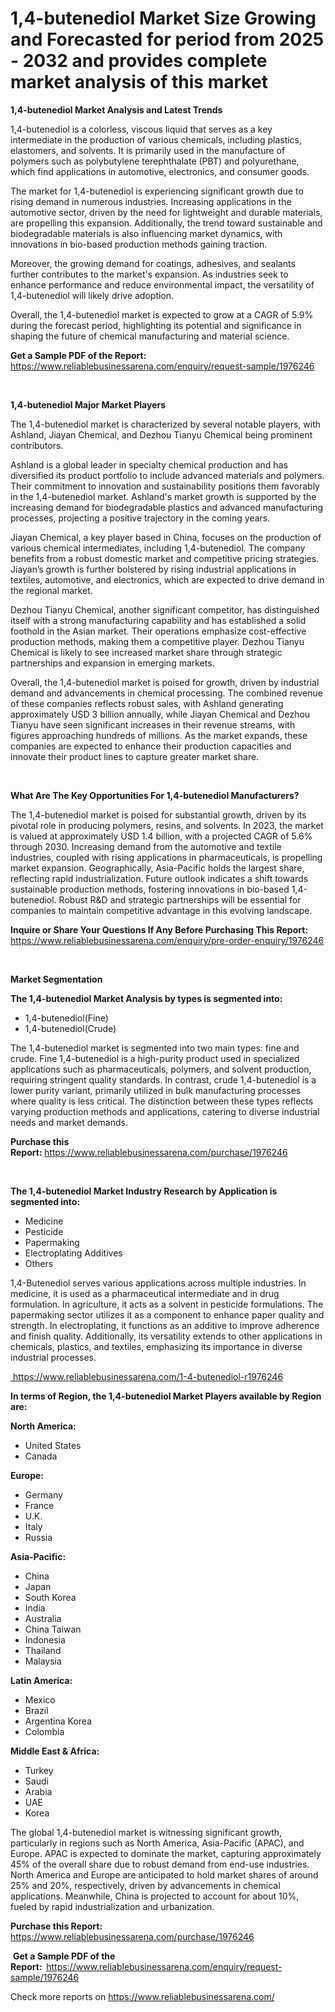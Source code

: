 <p><h1>1,4-butenediol Market Size Growing and Forecasted for period from 2025 - 2032 and provides complete market analysis of this market</h1></p><p><strong>1,4-butenediol Market Analysis and Latest Trends</strong></p>
<p><p>1,4-butenediol is a colorless, viscous liquid that serves as a key intermediate in the production of various chemicals, including plastics, elastomers, and solvents. It is primarily used in the manufacture of polymers such as polybutylene terephthalate (PBT) and polyurethane, which find applications in automotive, electronics, and consumer goods.</p><p>The market for 1,4-butenediol is experiencing significant growth due to rising demand in numerous industries. Increasing applications in the automotive sector, driven by the need for lightweight and durable materials, are propelling this expansion. Additionally, the trend toward sustainable and biodegradable materials is also influencing market dynamics, with innovations in bio-based production methods gaining traction.</p><p>Moreover, the growing demand for coatings, adhesives, and sealants further contributes to the market's expansion. As industries seek to enhance performance and reduce environmental impact, the versatility of 1,4-butenediol will likely drive adoption.</p><p>Overall, the 1,4-butenediol market is expected to grow at a CAGR of 5.9% during the forecast period, highlighting its potential and significance in shaping the future of chemical manufacturing and material science.</p></p>
<p><strong>Get a Sample PDF of the Report:&nbsp;</strong> <a href="https://www.reliablebusinessarena.com/enquiry/request-sample/1976246?utm_campaign=3580&utm_medium=2&utm_source=Github&utm_content=ia&utm_term=28032025&utm_id=14-butenediol">https://www.reliablebusinessarena.com/enquiry/request-sample/1976246</a></p>
<p>&nbsp;</p>
<p><strong>1,4-butenediol Major Market Players</strong></p>
<p><p>The 1,4-butenediol market is characterized by several notable players, with Ashland, Jiayan Chemical, and Dezhou Tianyu Chemical being prominent contributors. </p><p>Ashland is a global leader in specialty chemical production and has diversified its product portfolio to include advanced materials and polymers. Their commitment to innovation and sustainability positions them favorably in the 1,4-butenediol market. Ashland's market growth is supported by the increasing demand for biodegradable plastics and advanced manufacturing processes, projecting a positive trajectory in the coming years.</p><p>Jiayan Chemical, a key player based in China, focuses on the production of various chemical intermediates, including 1,4-butenediol. The company benefits from a robust domestic market and competitive pricing strategies. Jiayan’s growth is further bolstered by rising industrial applications in textiles, automotive, and electronics, which are expected to drive demand in the regional market.</p><p>Dezhou Tianyu Chemical, another significant competitor, has distinguished itself with a strong manufacturing capability and has established a solid foothold in the Asian market. Their operations emphasize cost-effective production methods, making them a competitive player. Dezhou Tianyu Chemical is likely to see increased market share through strategic partnerships and expansion in emerging markets.</p><p>Overall, the 1,4-butenediol market is poised for growth, driven by industrial demand and advancements in chemical processing. The combined revenue of these companies reflects robust sales, with Ashland generating approximately USD 3 billion annually, while Jiayan Chemical and Dezhou Tianyu have seen significant increases in their revenue streams, with figures approaching hundreds of millions. As the market expands, these companies are expected to enhance their production capacities and innovate their product lines to capture greater market share.</p></p>
<p>&nbsp;</p>
<p><strong>What Are The Key Opportunities For 1,4-butenediol Manufacturers?</strong></p>
<p><p>The 1,4-butenediol market is poised for substantial growth, driven by its pivotal role in producing polymers, resins, and solvents. In 2023, the market is valued at approximately USD 1.4 billion, with a projected CAGR of 5.6% through 2030. Increasing demand from the automotive and textile industries, coupled with rising applications in pharmaceuticals, is propelling market expansion. Geographically, Asia-Pacific holds the largest share, reflecting rapid industrialization. Future outlook indicates a shift towards sustainable production methods, fostering innovations in bio-based 1,4-butenediol. Robust R&D and strategic partnerships will be essential for companies to maintain competitive advantage in this evolving landscape.</p></p>
<p><strong>Inquire or Share Your Questions If Any Before Purchasing This Report:</strong> <a href="https://www.reliablebusinessarena.com/enquiry/pre-order-enquiry/1976246?utm_campaign=3580&utm_medium=2&utm_source=Github&utm_content=ia&utm_term=28032025&utm_id=14-butenediol">https://www.reliablebusinessarena.com/enquiry/pre-order-enquiry/1976246</a></p>
<p>&nbsp;</p>
<p><strong>Market Segmentation</strong></p>
<p><strong>The 1,4-butenediol Market Analysis by types is segmented into:</strong></p>
<p><ul><li>1,4-butenediol(Fine)</li><li>1,4-butenediol(Crude)</li></ul></p>
<p><p>The 1,4-butenediol market is segmented into two main types: fine and crude. Fine 1,4-butenediol is a high-purity product used in specialized applications such as pharmaceuticals, polymers, and solvent production, requiring stringent quality standards. In contrast, crude 1,4-butenediol is a lower purity variant, primarily utilized in bulk manufacturing processes where quality is less critical. The distinction between these types reflects varying production methods and applications, catering to diverse industrial needs and market demands.</p></p>
<p><strong>Purchase this Report:&nbsp;</strong><a href="https://www.reliablebusinessarena.com/purchase/1976246?utm_campaign=3580&utm_medium=2&utm_source=Github&utm_content=ia&utm_term=28032025&utm_id=14-butenediol">https://www.reliablebusinessarena.com/purchase/1976246</a></p>
<p>&nbsp;</p>
<p><strong>The 1,4-butenediol Market Industry Research by Application is segmented into:</strong></p>
<p><ul><li>Medicine</li><li>Pesticide</li><li>Papermaking</li><li>Electroplating Additives</li><li>Others</li></ul></p>
<p><p>1,4-Butenediol serves various applications across multiple industries. In medicine, it is used as a pharmaceutical intermediate and in drug formulation. In agriculture, it acts as a solvent in pesticide formulations. The papermaking sector utilizes it as a component to enhance paper quality and strength. In electroplating, it functions as an additive to improve adherence and finish quality. Additionally, its versatility extends to other applications in chemicals, plastics, and textiles, emphasizing its importance in diverse industrial processes.</p></p>
<p><a href="https://www.reliablebusinessarena.com/1-4-butenediol-r1976246?utm_campaign=3580&utm_medium=2&utm_source=Github&utm_content=ia&utm_term=28032025&utm_id=14-butenediol">&nbsp;https://www.reliablebusinessarena.com/1-4-butenediol-r1976246</a></p>
<p><strong>In terms of Region, the 1,4-butenediol Market Players available by Region are:</strong></p>
<p>
    <p> <strong> North America: </strong>
        <ul>
            <li>United States</li>
            <li>Canada</li>
        </ul>
        </p> 
    <p> <strong> Europe: </strong>
        <ul>
            <li>Germany</li>
            <li>France</li>
            <li>U.K.</li>
            <li>Italy</li>
            <li>Russia</li>
        </ul>
        </p> 
    <p> <strong> Asia-Pacific: </strong>
        <ul>
            <li>China</li>
            <li>Japan</li>
            <li>South Korea</li>
            <li>India</li>
            <li>Australia</li>
            <li>China Taiwan</li>
            <li>Indonesia</li>
            <li>Thailand</li>
            <li>Malaysia</li>
        </ul>
        </p> 
    <p> <strong> Latin America: </strong>
        <ul>
            <li>Mexico</li>
            <li>Brazil</li>
            <li>Argentina Korea</li>
            <li>Colombia</li>
        </ul>
        </p> 
    <p> <strong> Middle East & Africa: </strong>
        <ul>
            <li>Turkey</li>
            <li>Saudi</li>
            <li>Arabia</li>
            <li>UAE</li>
            <li>Korea</li>
        </ul>
    </p>
    </p>
<p><p>The global 1,4-butenediol market is witnessing significant growth, particularly in regions such as North America, Asia-Pacific (APAC), and Europe. APAC is expected to dominate the market, capturing approximately 45% of the overall share due to robust demand from end-use industries. North America and Europe are anticipated to hold market shares of around 25% and 20%, respectively, driven by advancements in chemical applications. Meanwhile, China is projected to account for about 10%, fueled by rapid industrialization and urbanization.</p></p>
<p><strong>Purchase this Report: </strong><a href="https://www.reliablebusinessarena.com/purchase/1976246?utm_campaign=3580&utm_medium=2&utm_source=Github&utm_content=ia&utm_term=28032025&utm_id=14-butenediol">https://www.reliablebusinessarena.com/purchase/1976246</a></p>
<p>&nbsp;<strong>Get a Sample PDF of the Report:&nbsp;&nbsp;</strong><a href="https://www.reliablebusinessarena.com/enquiry/request-sample/1976246?utm_campaign=3580&utm_medium=2&utm_source=Github&utm_content=ia&utm_term=28032025&utm_id=14-butenediol">https://www.reliablebusinessarena.com/enquiry/request-sample/1976246</a></p>
<p><strong></strong></p>
<p>Check more reports on <a href="https://www.reliablebusinessarena.com/?utm_campaign=3580&utm_medium=2&utm_source=Github&utm_content=ia&utm_term=28032025&utm_id=14-butenediol">https://www.reliablebusinessarena.com/</a></p>